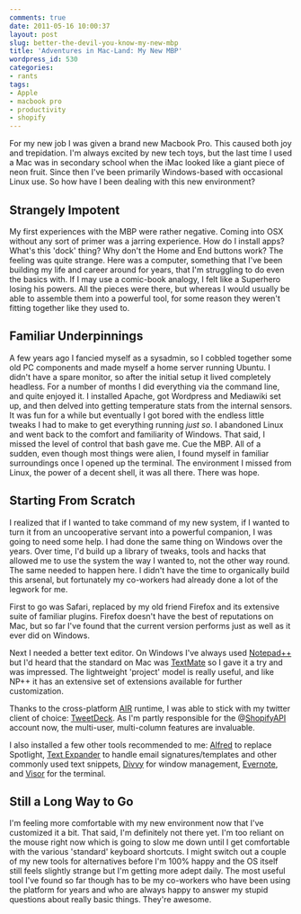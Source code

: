 ```yaml
---
comments: true
date: 2011-05-16 10:00:37
layout: post
slug: better-the-devil-you-know-my-new-mbp
title: 'Adventures in Mac-Land: My New MBP'
wordpress_id: 530
categories:
- rants
tags:
- Apple
- macbook pro
- productivity
- shopify
---
```


For my new job I was given a brand new Macbook Pro. This caused both joy and trepidation. I'm always excited by new tech toys, but the last time I used a Mac was in secondary school when the iMac looked like a giant piece of neon fruit. Since then I've been primarily Windows-based with occasional Linux use. So how have I been dealing with this new environment?


## 




## Strangely Impotent


My first experiences with the MBP were rather negative. Coming into OSX without any sort of primer was a jarring experience. How do I install apps? What's this 'dock' thing? Why don't the Home and End buttons work? The feeling was quite strange. Here was a computer, something that I've been building my life and career around for years, that I'm struggling to do even the basics with. If I may use a comic-book analogy, I felt like a Superhero losing his powers. All the pieces were there, but whereas I would usually be able to assemble them into a powerful tool, for some reason they weren't fitting together like they used to.


## Familiar Underpinnings


A few years ago I fancied myself as a sysadmin, so I cobbled together some old PC components and made myself a home server running Ubuntu. I didn't have a spare monitor, so after the initial setup it lived completely headless. For a number of months I did everything via the command line, and quite enjoyed it. I installed Apache, got Wordpress and Mediawiki set up, and then delved into getting temperature stats from the internal sensors. It was fun for a while but eventually I got bored with the endless little tweaks I had to make to get everything running _just so_. I abandoned Linux and went back to the comfort and familiarity of Windows. That said, I missed the level of control that bash gave me. Cue the MBP. All of a sudden, even though most things were alien, I found myself in familiar surroundings once I opened up the terminal. The environment I missed from Linux, the power of a decent shell, it was all there. There was hope.


## Starting From Scratch


I realized that if I wanted to take command of my new system, if I wanted to turn it from an uncooperative servant into a powerful companion, I was going to need some help. I had done the same thing on Windows over the years. Over time, I'd build up a library of tweaks, tools and hacks that allowed me to use the system the way I wanted to, not the other way round. The same needed to happen here. I didn't have the time to organically build this arsenal, but fortunately my co-workers had already done a lot of the legwork for me.

First to go was Safari, replaced by my old friend Firefox and its extensive suite of familiar plugins. Firefox doesn't have the best of reputations on Mac, but so far I've found that the current version performs just as well as it ever did on Windows.

Next I needed a better text editor. On Windows I've always used [Notepad++](http://notepad-plus-plus.org/) but I'd heard that the standard on Mac was [TextMate](http://macromates.com/) so I gave it a try and was impressed. The lightweight 'project' model is really useful, and like NP++ it has an extensive set of extensions available for further customization.

Thanks to the cross-platform [AIR](http://www.adobe.com/products/air/) runtime, I was able to stick with my twitter client of choice: [TweetDeck](http://www.tweetdeck.com/). As I'm partly responsible for the @[ShopifyAPI](http://twitter.com/#!/shopifyapi) account now, the multi-user, multi-column features are invaluable.

I also installed a few other tools recommended to me: [Alfred](http://www.alfredapp.com/) to replace Spotlight, [Text Expander](http://smilesoftware.com/TextExpander/) to handle email signatures/templates and other commonly used text snippets, [Divvy](http://mizage.com/divvy/) for window management, [Evernote](http://www.evernote.com/), and [Visor](http://visor.binaryage.com/) for the terminal.


## Still a Long Way to Go


I'm feeling more comfortable with my new environment now that I've customized it a bit. That said, I'm definitely not there yet. I'm too reliant on the mouse right now which is going to slow me down until I get comfortable with the various 'standard' keyboard shortcuts. I might switch out a couple of my new tools for alternatives before I'm 100% happy and the OS itself still feels slightly strange but I'm getting more adept daily. The most useful tool I've found so far though has to be my co-workers who have been using the platform for years and who are always happy to answer my stupid questions about really basic things. They're awesome.
